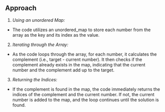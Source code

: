 ## Approach

1. _Using an unordered Map:_ 

- The code utilizes an unordered_map to store each number from the array as the key and its index as the value.

2. _Iterating through the Array:_ 

- As the code loops through the array, for each number, it calculates the complement (i.e., target - current number). It then checks if the complement already exists in the map, indicating that the current number and the complement add up to the target.

3. _Returning the Indices:_ 

- If the complement is found in the map, the code immediately returns the indices of the complement and the current number. If not, the current number is added to the map, and the loop continues until the solution is found.
